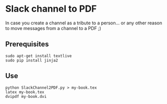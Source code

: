 # Slack channel to PDF

In case you create a channel as a tribute to a person... or any other reason to move messages from a channel to a PDF ;)

## Prerequisites

```
sudo apt-get install textlive
sudo pip install jinja2
```

## Use

```
python SlackChannel2PDF.py > my-book.tex
latex my-book.tex
dvipdf my-book.dvi
``` 
